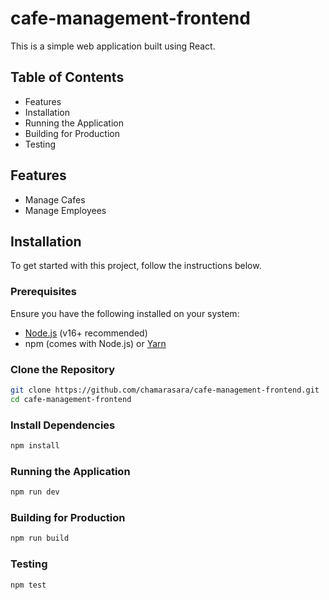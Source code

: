 # cafe-management-frontend

This is a simple web application built using React.

## Table of Contents

- Features
- Installation
- Running the Application
- Building for Production
- Testing

## Features

- Manage Cafes
- Manage Employees 

## Installation

To get started with this project, follow the instructions below.

### Prerequisites

Ensure you have the following installed on your system:

- [Node.js](https://nodejs.org/) (v16+ recommended)
- npm (comes with Node.js) or [Yarn](https://yarnpkg.com/)

### Clone the Repository

```bash
git clone https://github.com/chamarasara/cafe-management-frontend.git
cd cafe-management-frontend
```

### Install Dependencies

```bash
npm install
```

### Running the Application

```bash
npm run dev
```

### Building for Production

```bash
npm run build
```

### Testing

```bash
npm test
```


